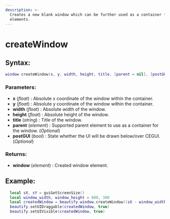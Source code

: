 ```yaml
---
description: >-
  Creates a new blank window which can be further used as a container for other
  elements.
---
```


# createWindow

## **Syntax:**

```lua
window createWindow(x, y, width, height, title, [parent = nil], [postGUI = false])
```

### **Parameters:**

* **x** \(_float_\) : Absolute x coordinate of the window within the container.
* **y** \(_float_\) : Absolute y coordinate of the window within the container.
* **width** \(_float_\) : Absolute width of the window.
* **height** \(_float_\) : Absolute height of the window.
* **title** \(_string_\) : Title of the window.
* **parent** \(_element_\) : Supported parent element to use as a container for the window. \(_Optional_\)
* **postGUI** \(_bool_\) : State whether the UI will be drawn below/over CEGUI. \(_Optional_\)

### **Returns:**

* **window** \(_element_\) : Created window element.

## **Example:**

```lua
  local sX, sY = guiGetScreenSize()
  local window_width, window_height = 600, 300
  local createdWindow = beautify.window.createWindow((sX - window_width)/2, (sY - window_height)/2, window_width, window_height, "Window #1", nil, false)
  beautify.setUIDraggable(createdWindow, true)
  beautify.setUIVisible(createdWindow, true)
```

